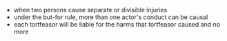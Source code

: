 
- when two persons cause separate or divisible injuries
- under the but-for rule, more than one actor's conduct can be causal
- each tortfeasor will be liable for the harms that tortfeasor caused and no more